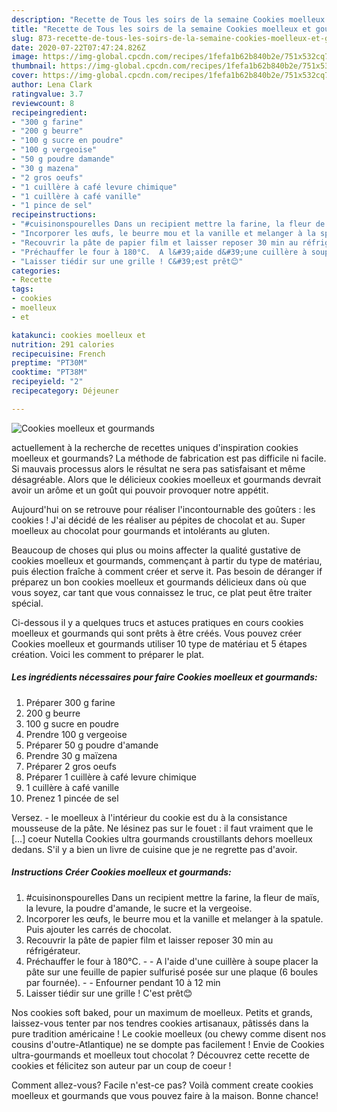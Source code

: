 ```yaml
---
description: "Recette de Tous les soirs de la semaine Cookies moelleux et gourmands"
title: "Recette de Tous les soirs de la semaine Cookies moelleux et gourmands"
slug: 873-recette-de-tous-les-soirs-de-la-semaine-cookies-moelleux-et-gourmands
date: 2020-07-22T07:47:24.826Z
image: https://img-global.cpcdn.com/recipes/1fefa1b62b840b2e/751x532cq70/cookies-moelleux-et-gourmands-photo-principale-de-la-recette.jpg
thumbnail: https://img-global.cpcdn.com/recipes/1fefa1b62b840b2e/751x532cq70/cookies-moelleux-et-gourmands-photo-principale-de-la-recette.jpg
cover: https://img-global.cpcdn.com/recipes/1fefa1b62b840b2e/751x532cq70/cookies-moelleux-et-gourmands-photo-principale-de-la-recette.jpg
author: Lena Clark
ratingvalue: 3.7
reviewcount: 8
recipeingredient:
- "300 g farine"
- "200 g beurre"
- "100 g sucre en poudre"
- "100 g vergeoise"
- "50 g poudre damande"
- "30 g mazena"
- "2 gros oeufs"
- "1 cuillère à café levure chimique"
- "1 cuillère à café vanille"
- "1 pince de sel"
recipeinstructions:
- "#cuisinonspourelles Dans un recipient mettre la farine, la fleur de maïs, la levure, la poudre d&#39;amande, le sucre et la vergeoise."
- "Incorporer les œufs, le beurre mou et la vanille et melanger à la spatule. Puis ajouter les carrés de chocolat."
- "Recouvrir la pâte de papier film et laisser reposer 30 min au réfrigérateur."
- "Préchauffer le four à 180°C.  A l&#39;aide d&#39;une cuillère à soupe placer la pâte sur une feuille de papier sulfurisé posée sur une plaque (6 boules par fournée).   Enfourner pendant 10 à 12 min"
- "Laisser tiédir sur une grille ! C&#39;est prêt😊"
categories:
- Recette
tags:
- cookies
- moelleux
- et

katakunci: cookies moelleux et 
nutrition: 291 calories
recipecuisine: French
preptime: "PT30M"
cooktime: "PT38M"
recipeyield: "2"
recipecategory: Déjeuner

---
```



![Cookies moelleux et gourmands](https://img-global.cpcdn.com/recipes/1fefa1b62b840b2e/751x532cq70/cookies-moelleux-et-gourmands-photo-principale-de-la-recette.jpg)

actuellement à la recherche de recettes uniques d'inspiration cookies moelleux et gourmands? La méthode de fabrication est pas difficile ni facile. Si mauvais processus alors le résultat ne sera pas satisfaisant et même désagréable. Alors que le délicieux cookies moelleux et gourmands devrait avoir un arôme et un goût qui pouvoir provoquer notre appétit.

Aujourd&#39;hui on se retrouve pour réaliser l&#39;incontournable des goûters : les cookies ! J&#39;ai décidé de les réaliser au pépites de chocolat et au. Super moelleux au chocolat pour gourmands et intolérants au gluten.

Beaucoup de choses qui plus ou moins affecter la qualité gustative de cookies moelleux et gourmands, commençant à partir du type de matériau, puis élection fraîche à comment créer et serve it. Pas besoin de déranger if préparez un bon cookies moelleux et gourmands délicieux dans où que vous soyez, car tant que vous connaissez le truc, ce plat peut être traiter spécial.


Ci-dessous il y a quelques trucs et astuces pratiques en cours cookies moelleux et gourmands qui sont prêts à être créés. Vous pouvez créer Cookies moelleux et gourmands utiliser 10 type de matériau et 5 étapes création. Voici les comment to préparer le plat.

<!--inarticleads1-->

##### Les ingrédients nécessaires pour faire Cookies moelleux et gourmands:

1. Préparer 300 g farine
1.  200 g beurre
1.  100 g sucre en poudre
1. Prendre 100 g vergeoise
1. Préparer 50 g poudre d&#39;amande
1. Prendre 30 g maïzena
1. Préparer 2 gros oeufs
1. Préparer 1 cuillère à café levure chimique
1.  1 cuillère à café vanille
1. Prenez 1 pincée de sel


Versez. - le moelleux à l&#39;intérieur du cookie est du à la consistance mousseuse de la pâte. Ne lésinez pas sur le fouet : il faut vraiment que le […] coeur Nutella Cookies ultra gourmands croustillants dehors moelleux dedans. S&#39;il y a bien un livre de cuisine que je ne regrette pas d&#39;avoir. 

<!--inarticleads2-->

##### Instructions Créer Cookies moelleux et gourmands:

1. #cuisinonspourelles Dans un recipient mettre la farine, la fleur de maïs, la levure, la poudre d&#39;amande, le sucre et la vergeoise.
1. Incorporer les œufs, le beurre mou et la vanille et melanger à la spatule. Puis ajouter les carrés de chocolat.
1. Recouvrir la pâte de papier film et laisser reposer 30 min au réfrigérateur.
1. Préchauffer le four à 180°C. -  - A l&#39;aide d&#39;une cuillère à soupe placer la pâte sur une feuille de papier sulfurisé posée sur une plaque (6 boules par fournée).  -  - Enfourner pendant 10 à 12 min
1. Laisser tiédir sur une grille ! C&#39;est prêt😊


Nos cookies soft baked, pour un maximum de moelleux. Petits et grands, laissez-vous tenter par nos tendres cookies artisanaux, pâtissés dans la pure tradition américaine ! Le cookie moelleux (ou chewy comme disent nos cousins d&#39;outre-Atlantique) ne se dompte pas facilement ! Envie de Cookies ultra-gourmands et moelleux tout chocolat ? Découvrez cette recette de cookies et félicitez son auteur par un coup de coeur ! 


Comment allez-vous? Facile n'est-ce pas? Voilà comment create cookies moelleux et gourmands que vous pouvez faire à la maison. Bonne chance!
